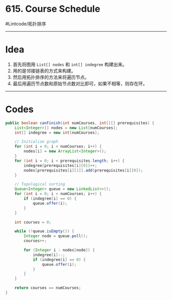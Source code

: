 # 615. Course Schedule
#Lintcode/拓扑排序
- - - -
# Idea
1. 首先将图用 `List[] nodes` 和  `int[] indegree` 构建出来。
2. 用的是邻接链表的方式来构建。
3. 然后用拓扑排序的方法来将遍历节点。
4. 最后用遍历节点数和原始节点数对比即可，如果不相等，则存在环。
- - - -
# Codes
```java
public boolean canFinish(int numCourses, int[][] prerequisites) {
    List<Integer>[] nodes = new List[numCourses];
    int[] indegree = new int[numCourses];

    // Initialize graph
    for (int i = 0; i < numCourses; i++) {
        nodes[i] = new ArrayList<Integer>();
    }
    for (int i = 0; i < prerequisites.length; i++) {
        indegree[prerequisites[i][0]]++;
        nodes[prerequisites[i][1]].add(prerequisites[i][0]);
    }

    // Topological sorting
    Queue<Integer> queue = new LinkedList<>();
    for (int i = 0; i < numCourses; i++) {
        if (indegree[i] == 0) {
            queue.offer(i);
        }
    }

    int courses = 0;

    while (!queue.isEmpty()) {
        Integer node = queue.poll();
        courses++;

        for (Integer i : nodes[node]) {
            indegree[i]--;
            if (indegree[i] == 0) {
                queue.offer(i);
            }
        }
    }

    return courses == numCourses;
}
```